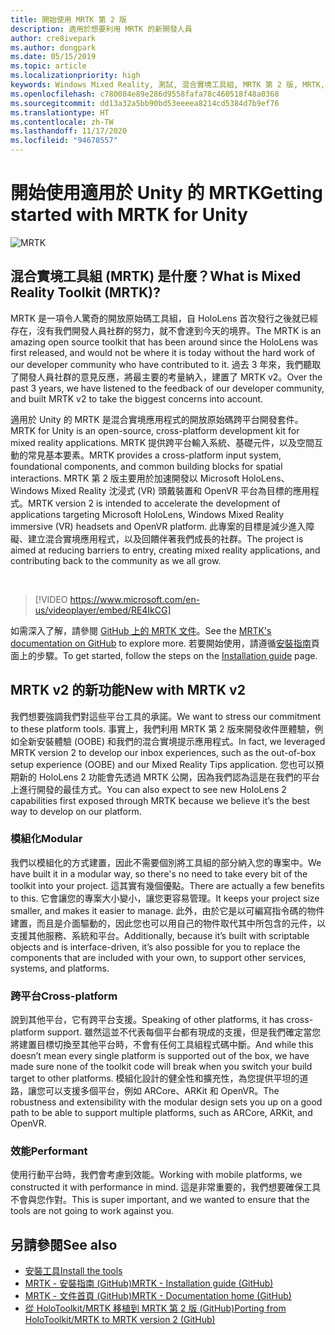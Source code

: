```yaml
---
title: 開始使用 MRTK 第 2 版
description: 適用於想要利用 MRTK 的新開發人員
author: cre8ivepark
ms.author: dongpark
ms.date: 05/15/2019
ms.topic: article
ms.localizationpriority: high
keywords: Windows Mixed Reality, 測試, 混合實境工具組, MRTK 第 2 版, MRTK, 工具, SDK, HoloLens, HoloLens 2, 混合實境頭戴式裝置, windows 混合實境頭戴式裝置, 虛擬實境頭戴式裝置, 跨平台
ms.openlocfilehash: c780084e89e286d9558fafa78c460518f48a0368
ms.sourcegitcommit: dd13a32a5bb90bd53eeeea8214cd5384d7b9ef76
ms.translationtype: HT
ms.contentlocale: zh-TW
ms.lasthandoff: 11/17/2020
ms.locfileid: "94678557"
---
```

# <a name="getting-started-with-mrtk-for-unity"></a><span data-ttu-id="42b5e-104">開始使用適用於 Unity 的 MRTK</span><span class="sxs-lookup"><span data-stu-id="42b5e-104">Getting started with MRTK for Unity</span></span>
![MRTK](../../design/images/MRTK_UX_Hero.png)

## <a name="what-is-mixed-reality-toolkit-mrtk"></a><span data-ttu-id="42b5e-106">混合實境工具組 (MRTK) 是什麼？</span><span class="sxs-lookup"><span data-stu-id="42b5e-106">What is Mixed Reality Toolkit (MRTK)?</span></span>
<span data-ttu-id="42b5e-107">MRTK 是一項令人驚奇的開放原始碼工具組，自 HoloLens 首次發行之後就已經存在，沒有我們開發人員社群的努力，就不會達到今天的境界。</span><span class="sxs-lookup"><span data-stu-id="42b5e-107">The MRTK is an amazing open source toolkit that has been around since the HoloLens was first released, and would not be where it is today without the hard work of our developer community who have contributed to it.</span></span> <span data-ttu-id="42b5e-108">過去 3 年來，我們聽取了開發人員社群的意見反應，將最主要的考量納入，建置了 MRTK v2。</span><span class="sxs-lookup"><span data-stu-id="42b5e-108">Over the past 3 years, we have listened to the feedback of our developer community, and built MRTK v2 to take the biggest concerns into account.</span></span>  

<span data-ttu-id="42b5e-109">適用於 Unity 的 MRTK 是混合實境應用程式的開放原始碼跨平台開發套件。</span><span class="sxs-lookup"><span data-stu-id="42b5e-109">MRTK for Unity is an open-source, cross-platform development kit for mixed reality applications.</span></span> <span data-ttu-id="42b5e-110">MRTK 提供跨平台輸入系統、基礎元件，以及空間互動的常見基本要素。</span><span class="sxs-lookup"><span data-stu-id="42b5e-110">MRTK provides a cross-platform input system, foundational components, and common building blocks for spatial interactions.</span></span> <span data-ttu-id="42b5e-111">MRTK 第 2 版主要用於加速開發以 Microsoft HoloLens、Windows Mixed Reality 沈浸式 (VR) 頭戴裝置和 OpenVR 平台為目標的應用程式。</span><span class="sxs-lookup"><span data-stu-id="42b5e-111">MRTK version 2 is intended to accelerate the development of applications targeting Microsoft HoloLens, Windows Mixed Reality immersive (VR) headsets and OpenVR platform.</span></span> <span data-ttu-id="42b5e-112">此專案的目標是減少進入障礙、建立混合實境應用程式，以及回饋伴著我們成長的社群。</span><span class="sxs-lookup"><span data-stu-id="42b5e-112">The project is aimed at reducing barriers to entry, creating mixed reality applications, and contributing back to the community as we all grow.</span></span>

<br>

> [!VIDEO https://www.microsoft.com/en-us/videoplayer/embed/RE4IkCG]

<span data-ttu-id="42b5e-113">如需深入了解，請參閱 [GitHub 上的 MRTK 文件](https://microsoft.github.io/MixedRealityToolkit-Unity/README.html)。</span><span class="sxs-lookup"><span data-stu-id="42b5e-113">See the [MRTK's documentation on GitHub](https://microsoft.github.io/MixedRealityToolkit-Unity/README.html) to explore more.</span></span> <span data-ttu-id="42b5e-114">若要開始使用，請遵循[安裝指南](https://microsoft.github.io/MixedRealityToolkit-Unity/Documentation/Installation.html)頁面上的步驟。</span><span class="sxs-lookup"><span data-stu-id="42b5e-114">To get started, follow the steps on the [Installation guide](https://microsoft.github.io/MixedRealityToolkit-Unity/Documentation/Installation.html) page.</span></span>


## <a name="new-with-mrtk-v2"></a><span data-ttu-id="42b5e-115">MRTK v2 的新功能</span><span class="sxs-lookup"><span data-stu-id="42b5e-115">New with MRTK v2</span></span>
<span data-ttu-id="42b5e-116">我們想要強調我們對這些平台工具的承諾。</span><span class="sxs-lookup"><span data-stu-id="42b5e-116">We want to stress our commitment to these platform tools.</span></span>  <span data-ttu-id="42b5e-117">事實上，我們利用 MRTK 第 2 版來開發收件匣體驗，例如全新安裝體驗 (OOBE) 和我們的混合實境提示應用程式。</span><span class="sxs-lookup"><span data-stu-id="42b5e-117">In fact, we leveraged MRTK version 2 to develop our inbox experiences, such as the out-of-box setup experience (OOBE) and our Mixed Reality Tips application.</span></span> <span data-ttu-id="42b5e-118">您也可以預期新的 HoloLens 2 功能會先透過 MRTK 公開，因為我們認為這是在我們的平台上進行開發的最佳方式。</span><span class="sxs-lookup"><span data-stu-id="42b5e-118">You can also expect to see new HoloLens 2 capabilities first exposed through MRTK because we believe it’s the best way to develop on our platform.</span></span> 

### <a name="modular"></a><span data-ttu-id="42b5e-119">模組化</span><span class="sxs-lookup"><span data-stu-id="42b5e-119">Modular</span></span>
<span data-ttu-id="42b5e-120">我們以模組化的方式建置，因此不需要個別將工具組的部分納入您的專案中。</span><span class="sxs-lookup"><span data-stu-id="42b5e-120">We have built it in a modular way, so there's no need to take every bit of the toolkit into your project.</span></span>  <span data-ttu-id="42b5e-121">這其實有幾個優點。</span><span class="sxs-lookup"><span data-stu-id="42b5e-121">There are actually a few benefits to this.</span></span>  <span data-ttu-id="42b5e-122">它會讓您的專案大小變小，讓您更容易管理。</span><span class="sxs-lookup"><span data-stu-id="42b5e-122">It keeps your project size smaller, and makes it easier to manage.</span></span>  <span data-ttu-id="42b5e-123">此外，由於它是以可編寫指令碼的物件建置，而且是介面驅動的，因此您也可以用自己的物件取代其中所包含的元件，以支援其他服務、系統和平台。</span><span class="sxs-lookup"><span data-stu-id="42b5e-123">Additionally, because it’s built with scriptable objects and is interface-driven, it’s also possible for you to replace the components that are included with your own, to support other services, systems, and platforms.</span></span>

### <a name="cross-platform"></a><span data-ttu-id="42b5e-124">跨平台</span><span class="sxs-lookup"><span data-stu-id="42b5e-124">Cross-platform</span></span>
<span data-ttu-id="42b5e-125">說到其他平台，它有跨平台支援。</span><span class="sxs-lookup"><span data-stu-id="42b5e-125">Speaking of other platforms, it has cross-platform support.</span></span>  <span data-ttu-id="42b5e-126">雖然這並不代表每個平台都有現成的支援，但是我們確定當您將建置目標切換至其他平台時，不會有任何工具組程式碼中斷。</span><span class="sxs-lookup"><span data-stu-id="42b5e-126">And while this doesn’t mean every single platform is supported out of the box, we have made sure none of the toolkit code will break when you switch your build target to other platforms.</span></span>  <span data-ttu-id="42b5e-127">模組化設計的健全性和擴充性，為您提供平坦的道路，讓您可以支援多個平台，例如 ARCore、ARKit 和 OpenVR。</span><span class="sxs-lookup"><span data-stu-id="42b5e-127">The robustness and extensibility with the modular design sets you up on a good path to be able to support multiple platforms, such as ARCore, ARKit, and OpenVR.</span></span>

### <a name="performant"></a><span data-ttu-id="42b5e-128">效能</span><span class="sxs-lookup"><span data-stu-id="42b5e-128">Performant</span></span>
<span data-ttu-id="42b5e-129">使用行動平台時，我們會考慮到效能。</span><span class="sxs-lookup"><span data-stu-id="42b5e-129">Working with mobile platforms, we constructed it with performance in mind.</span></span>  <span data-ttu-id="42b5e-130">這是非常重要的，我們想要確保工具不會與您作對。</span><span class="sxs-lookup"><span data-stu-id="42b5e-130">This is super important, and we wanted to ensure that the tools are not going to work against you.</span></span>

## <a name="see-also"></a><span data-ttu-id="42b5e-131">另請參閱</span><span class="sxs-lookup"><span data-stu-id="42b5e-131">See also</span></span>
* [<span data-ttu-id="42b5e-132">安裝工具</span><span class="sxs-lookup"><span data-stu-id="42b5e-132">Install the tools</span></span>](../install-the-tools.md)
* [<span data-ttu-id="42b5e-133">MRTK - 安裝指南 (GitHub)</span><span class="sxs-lookup"><span data-stu-id="42b5e-133">MRTK - Installation guide (GitHub)</span></span>](https://microsoft.github.io/MixedRealityToolkit-Unity/Documentation/Installation.html)
* [<span data-ttu-id="42b5e-134">MRTK - 文件首頁 (GitHub)</span><span class="sxs-lookup"><span data-stu-id="42b5e-134">MRTK - Documentation home (GitHub)</span></span>](https://microsoft.github.io/MixedRealityToolkit-Unity/README.html)
* [<span data-ttu-id="42b5e-135">從 HoloToolkit/MRTK 移植到 MRTK 第 2 版 (GitHub)</span><span class="sxs-lookup"><span data-stu-id="42b5e-135">Porting from HoloToolkit/MRTK to MRTK version 2 (GitHub)</span></span>](https://microsoft.github.io/MixedRealityToolkit-Unity/Documentation/HTKToMRTKPortingGuide.html)

